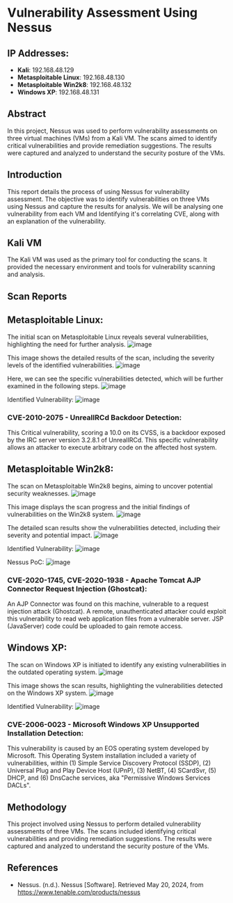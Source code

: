# Vulnerability Assessment Using Nessus

## IP Addresses:
- **Kali**: 192.168.48.129
- **Metasploitable Linux**: 192.168.48.130
- **Metasploitable Win2k8**: 192.168.48.132
- **Windows XP**: 192.168.48.131

## Abstract
In this project, Nessus was used to perform vulnerability assessments on three virtual machines (VMs) from a Kali VM. The scans aimed to identify critical vulnerabilities and provide remediation suggestions. The results were captured and analyzed to understand the security posture of the VMs.

## Introduction
This report details the process of using Nessus for vulnerability assessment. The objective was to identify vulnerabilities on three VMs using Nessus and capture the results for analysis. We will be analysing one vulnerability from each VM and Identifying it's correlating CVE, along with an explanation of the vulnerability.

## Kali VM
The Kali VM was used as the primary tool for conducting the scans. It provided the necessary environment and tools for vulnerability scanning and analysis.

## Scan Reports
## Metasploitable Linux:

The initial scan on Metasploitable Linux reveals several vulnerabilities, highlighting the need for further analysis.
![image](https://github.com/user-attachments/assets/63c2191a-7f5d-4e20-ad3f-51a315b1909a)

This image shows the detailed results of the scan, including the severity levels of the identified vulnerabilities.
![image](https://github.com/user-attachments/assets/6578f9ee-cdc6-4ed3-9c0e-b1ecb26bc72b)

Here, we can see the specific vulnerabilities detected, which will be further examined in the following steps.
![image](https://github.com/user-attachments/assets/f2ad35a8-023a-464a-b382-75370a1aa972)

Identified Vulnerability:
![image](https://github.com/user-attachments/assets/24f3c561-b55e-4ef3-8165-aa40e1da5c68)


### CVE-2010-2075 - UnrealIRCd Backdoor Detection:
This Critical vulnerability, scoring a 10.0 on its CVSS, is a backdoor exposed by the IRC server version 3.2.8.1 of UnrealIRCd. This specific vulnerability allows an attacker to execute arbitrary code on the affected host system.


## Metasploitable Win2k8:

The scan on Metasploitable Win2k8 begins, aiming to uncover potential security weaknesses.
![image](https://github.com/user-attachments/assets/f979846e-51cd-4f44-9a63-68dc3d195c95)

This image displays the scan progress and the initial findings of vulnerabilities on the Win2k8 system.
![image](https://github.com/user-attachments/assets/e44373c3-2c0e-49e8-9b50-d12ce387b234)

The detailed scan results show the vulnerabilities detected, including their severity and potential impact.
![image](https://github.com/user-attachments/assets/d289c208-523b-4483-9044-7dc876db1530)

Identified Vulnerability:
![image](https://github.com/user-attachments/assets/e077bc7a-a571-4cbe-bbdb-68be0b41ca81)

Nessus PoC:
![image](https://github.com/user-attachments/assets/16d929cc-a88e-46c2-adc5-cf058be03625)


### CVE-2020-1745, CVE-2020-1938 - Apache Tomcat AJP Connector Request Injection (Ghostcat):
An AJP Connector was found on this machine, vulnerable to a request injection attack (Ghostcat). A remote, unauthenticated attacker could exploit this vulnerability to read web application files from a vulnerable server. JSP (JavaServer) code could be uploaded to gain remote access.


## Windows XP:

The scan on Windows XP is initiated to identify any existing vulnerabilities in the outdated operating system.
![image](https://github.com/user-attachments/assets/3827a222-a28e-4522-8be8-5b1d93f70a67)

This image shows the scan results, highlighting the vulnerabilities detected on the Windows XP system.
![image](https://github.com/user-attachments/assets/9c9232f8-51d0-4ba8-9d45-118a01eb5355)

Identified Vulnerability:
![image](https://github.com/user-attachments/assets/badd11ad-84ec-4105-a00b-667e4e54b170)


### CVE-2006-0023 - Microsoft Windows XP Unsupported Installation Detection:
This vulnerability is caused by an EOS operating system developed by Microsoft. This Operating System installation included a variety of vulnerabilities, within (1) Simple Service Discovery Protocol (SSDP), (2) Universal Plug and Play Device Host (UPnP), (3) NetBT, (4) SCardSvr, (5) DHCP, and (6) DnsCache services, aka "Permissive Windows Services DACLs".

## Methodology
This project involved using Nessus to perform detailed vulnerability assessments of three VMs. The scans included identifying critical vulnerabilities and providing remediation suggestions. The results were captured and analyzed to understand the security posture of the VMs.

## References
- Nessus. (n.d.). Nessus [Software]. Retrieved May 20, 2024, from https://www.tenable.com/products/nessus
